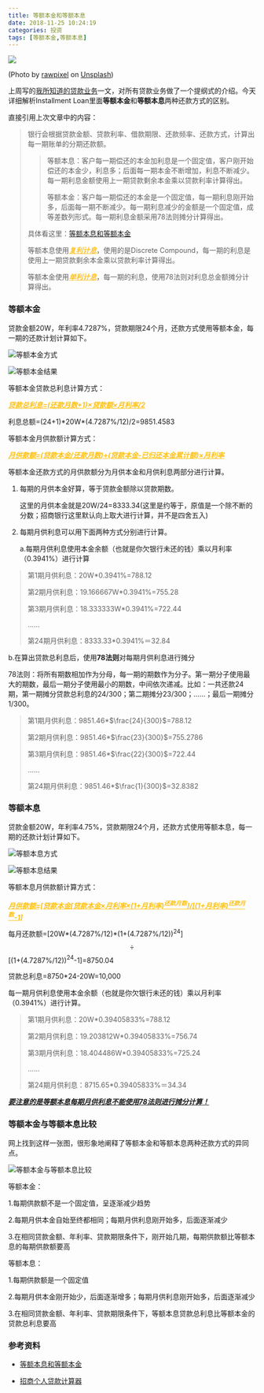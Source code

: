 ```yaml
---
title: 等额本金和等额本息
date: 2018-11-25 10:24:19
categories: 投资
tags: [等额本金,等额本息]
---
```


![](equality-corpus-vs-equality-corpus-interest/rawpixel-579263-unsplash.jpg)

(Photo by [rawpixel](https://unsplash.com/photos/5IiH_UVYdp0?utm_source=unsplash&utm_medium=referral&utm_content=creditCopyText) on [Unsplash](https://unsplash.com/search/photos/loan?utm_source=unsplash&utm_medium=referral&utm_content=creditCopyText))



上周写的[我所知道的贷款业务](/2018/09/30/personal-loans/)一文，对所有贷款业务做了一个提纲式的介绍。今天详细解析Installment Loan里面**等额本金**和**等额本息**两种还款方式的区别。



直接引用上次文章中的内容：

> 银行会根据贷款金额、贷款利率、借款期限、还款频率、还款方式，计算出每一期账单的分期还款额。
>
> > 等额本息：客户每一期偿还的本金加利息是一个固定值，客户刚开始偿还的本金少，利息多；后面每一期本金不断增加，利息不断减少。每一期利息金额使用上一期贷款剩余本金乘以贷款利率计算得出。
> >
> > 等额本金：客户每一期偿还的本金是一个固定值，每一期利息刚开始多，后面每一期不断减少。每一期利息减少的金额是一个固定值，成等差数列形式。每一期利息金额采用78法则摊分计算得出。
>
> 具体看这里：[等额本息和等额本金](https://weibo.com/ttarticle/p/show?id=2309404244705431938357)
>
> 等额本息使用<font color=FFC125><u>***复利计息***</u></font>，使用的是Discrete Compound，每一期的利息是使用上一期贷款剩余本金乘以贷款利率计算得出。
>
> 等额本金使用<font color=FFC125><u>***单利计息***</u></font>，每一期的利息，使用78法则对利息总金额摊分计算得出。

<!--more-->

### 等额本金



贷款金额20W，年利率4.7287%，贷款期限24个月，还款方式使用等额本金，每一期的还款计划计算如下。

![等额本金方式](equality-corpus-vs-equality-corpus-interest/equality-corpus-20w-24.jpg)

![等额本金结果](equality-corpus-vs-equality-corpus-interest/equality-corpus-20w-24-result.jpg)

等额本金贷款总利息计算方式：

<font color=FFC110><u>***贷款总利息=(还款月数+1)×贷款额×月利率/2***</u></font>



利息总额=(24+1)\*20W\*(4.7287%/12)/2=9851.4583



等额本金月供款额计算方式：

<font color=FFC110><u>***月供款额=(贷款本金/还款月数)+(贷款本金-已归还本金累计额)×月利率***</u></font>



等额本金还款方式的月供款额分为月供本金和月供利息两部分进行计算。



1. 每期的月供本金好算，等于贷款金额除以贷款期数。

   这里的月供本金就是20W/24=8333.34(这里是约等于，原值是一个除不断的分数；招商银行这里默认向上取大进行计算，并不是四舍五入)

2. 每期月供利息可以用下面两种方式分别进行计算。

   a.每期月供利息使用本金余额（也就是你欠银行未还的钱）乘以月利率（0.3941%）进行计算


> 第1期月供利息：20W*0.3941%=788.12
>
> 第2期月供利息：19.166667W*0.3941%=755.28
>
> 第3期月供利息：18.333333W*0.3941%=722.44
>
> ......
>
> 第24期月供利息：8333.33*0.3941%＝32.84
>



​	b.在算出贷款总利息后，使用**78法则**对每期月供利息进行摊分

78法则：将所有期数相加作为分母，每一期的期数作为分子。第一期分子使用最大的期数，最后一期分子使用最小的期数，中间依次递减。比如：一共还款24期，第一期摊分贷款总利息的24/300；第二期摊分23/300；......；最后一期摊分1/300。	



> 第1期月供利息：9851.46*$\frac{24}{300}$=788.12
>
> 第2期月供利息：9851.46*$\frac{23}{300}$=755.2786
>
> 第3期月供利息：9851.46*$\frac{22}{300}$=722.44
>
> ......
>
> 第24期月供利息：9851.46*$\frac{1}{300}$=32.8382
>



### 等额本息



贷款金额20W，年利率4.75%，贷款期限24个月，还款方式使用等额本息，每一期的还款计划计算如下。

![等额本息方式](equality-corpus-vs-equality-corpus-interest/equality-corpus-and-interest-20w-24.jpg)

![等额本息结果](equality-corpus-vs-equality-corpus-interest/equality-corpus-and-interest-20w-24-result.jpg)

等额本息月供款额计算方式：

<font color=FFC110><u>***月供款额=[贷款本金[贷款本金$\times$月利率$\times$(1+月利率)$^{还款月数}$]/[(1+月利率)$^{还款月数}$-1]***</u></font>



每月还款额=[20W\*(4.7287%/12)\*(1+(4.7287%/12))$^{24}$]$$\div$$[(1+(4.7287%/12))$^{24}$-1]=8750.04



贷款总利息=8750*24-20W=10,000



每一期月供利息使用本金余额（也就是你欠银行未还的钱）乘以月利率（0.3941%）进行计算。

> 第1期月供利息：20W*0.39405833%=788.12
>
> 第2期月供利息：19.203812W*0.39405833%=756.74
>
> 第3期月供利息：18.404486W*0.39405833%=725.24
>
> ......
>
> 第24期月供利息：8715.65*0.39405833%＝34.34



<u>***要注意的是等额本息每期月供利息不能使用78法则进行摊分计算！***</u>



### 等额本金与等额本息比较



网上找到这样一张图，很形象地阐释了等额本金和等额本息两种还款方式的异同点。

![等额本金与等额本息比较](equality-corpus-vs-equality-corpus-interest/comparison.jpeg)



等额本金：

1.每期供款额不是一个固定值，呈逐渐减少趋势

2.每期月供本金自始至终都相同；每期月供利息刚开始多，后面逐渐减少

3.在相同贷款金额、年利率、贷款期限条件下，刚开始几期，每期供款额比等额本息的每期供款额要高



等额本息：

1.每期供款额是一个固定值

2.每期月供本金刚开始少，后面逐渐增多；每期月供利息刚开始多，后面逐渐减少

3.在相同贷款金额、年利率、贷款期限条件下，等额本息贷款总利息比等额本金的贷款总利息要高



### 参考资料

- [等额本息和等额本金](https://weibo.com/ttarticle/p/show?id=2309404244705431938357)

- [招商个人贷款计算器](http://www.cmbchina.com/CmbWebPubInfo/Cal_Loan_Per.aspx)

